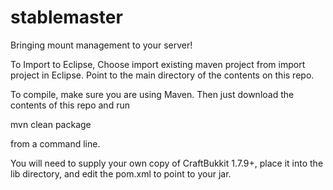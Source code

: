 stablemaster
============

Bringing mount management to your server!

To Import to Eclipse, Choose import existing maven project from import project in Eclipse. Point to the main directory of the contents on this repo. 

To compile, make sure you are using Maven. Then just download the contents of this repo and run

mvn clean package

from a command line.

You will need to supply your own copy of CraftBukkit 1.7.9+, place it into the lib directory, and edit the pom.xml to point to your jar.
